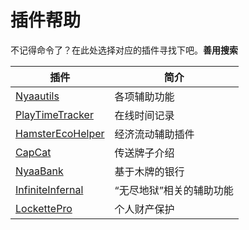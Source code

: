 # 插件帮助

不记得命令了？在此处选择对应的插件寻找下吧。**善用搜索**

|插件|简介|
|--|--|
|[Nyaautils](space/plugins/nyaautils.md)|各项辅助功能|
|[PlayTimeTracker](space/plugins/playtimetracker.md)|在线时间记录|
|[HamsterEcoHelper](space/plugins/hamsterecohelper.md)|经济流动辅助插件|
|[CapCat](space/plugins/capcat.md)|传送牌子介绍|
|[NyaaBank](space/plugins/nyaabank-instructions)|基于木牌的银行|
|[InfiniteInfernal](space/plugins/infinite-infernal-assistant.md)| “无尽地狱”相关的辅助功能|
|[LockettePro](space/plugins/lockettepro)|个人财产保护|